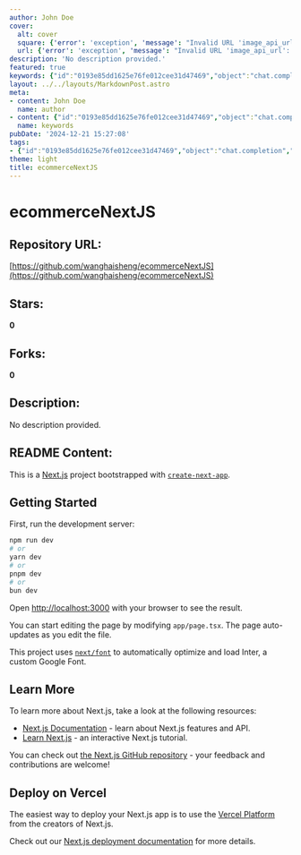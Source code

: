 ```yaml
---
author: John Doe
cover:
  alt: cover
  square: {'error': 'exception', 'message': "Invalid URL 'image_api_url': No scheme supplied. Perhaps you meant https://image_api_url?"}
  url: {'error': 'exception', 'message': "Invalid URL 'image_api_url': No scheme supplied. Perhaps you meant https://image_api_url?"}
description: 'No description provided.'
featured: true
keywords: {"id":"0193e85dd1625e76fe012cee31d47469","object":"chat.completion","created":1734770282,"model":"Qwen/Qwen2.5-7B-Instruct","choices":[{"index":0,"message":{"role":"assistant","content":"### Keywords:\n- Ecommerce\n- NextJS\n- Development Server\n- Creating a Next.js Project\n- Editing Pages\n- Font Optimization\n- Next.js Documentation\n- Next.js Deployment\n- Vercel Platform\n\n### Tags:\n- #Ecommerce\n- #NextJS\n- #Development\n- #ProjectSetup\n- #EditingPages\n- #FontOptimization\n- #Documentation\n- #Deployment\n- #Vercel"},"finish_reason":"stop"}],"usage":{"prompt_tokens":391,"completion_tokens":92,"total_tokens":483},"system_fingerprint":""}
layout: ../../layouts/MarkdownPost.astro
meta:
- content: John Doe
  name: author
- content: {"id":"0193e85dd1625e76fe012cee31d47469","object":"chat.completion","created":1734770282,"model":"Qwen/Qwen2.5-7B-Instruct","choices":[{"index":0,"message":{"role":"assistant","content":"### Keywords:\n- Ecommerce\n- NextJS\n- Development Server\n- Creating a Next.js Project\n- Editing Pages\n- Font Optimization\n- Next.js Documentation\n- Next.js Deployment\n- Vercel Platform\n\n### Tags:\n- #Ecommerce\n- #NextJS\n- #Development\n- #ProjectSetup\n- #EditingPages\n- #FontOptimization\n- #Documentation\n- #Deployment\n- #Vercel"},"finish_reason":"stop"}],"usage":{"prompt_tokens":391,"completion_tokens":92,"total_tokens":483},"system_fingerprint":""}
  name: keywords
pubDate: '2024-12-21 15:27:08'
tags:
- {"id":"0193e85dd1625e76fe012cee31d47469","object":"chat.completion","created":1734770282,"model":"Qwen/Qwen2.5-7B-Instruct","choices":[{"index":0,"message":{"role":"assistant","content":"### Keywords:\n- Ecommerce\n- NextJS\n- Development Server\n- Creating a Next.js Project\n- Editing Pages\n- Font Optimization\n- Next.js Documentation\n- Next.js Deployment\n- Vercel Platform\n\n### Tags:\n- #Ecommerce\n- #NextJS\n- #Development\n- #ProjectSetup\n- #EditingPages\n- #FontOptimization\n- #Documentation\n- #Deployment\n- #Vercel"},"finish_reason":"stop"}],"usage":{"prompt_tokens":391,"completion_tokens":92,"total_tokens":483},"system_fingerprint":""}
theme: light
title: ecommerceNextJS
---
```


# ecommerceNextJS

## Repository URL: 
[https://github.com/wanghaisheng/ecommerceNextJS](https://github.com/wanghaisheng/ecommerceNextJS)

## Stars: 
**0**

## Forks: 
**0**

## Description: 
No description provided.

## README Content: 
This is a [Next.js](https://nextjs.org/) project bootstrapped with [`create-next-app`](https://github.com/vercel/next.js/tree/canary/packages/create-next-app).

## Getting Started

First, run the development server:

```bash
npm run dev
# or
yarn dev
# or
pnpm dev
# or
bun dev
```

Open [http://localhost:3000](http://localhost:3000) with your browser to see the result.

You can start editing the page by modifying `app/page.tsx`. The page auto-updates as you edit the file.

This project uses [`next/font`](https://nextjs.org/docs/basic-features/font-optimization) to automatically optimize and load Inter, a custom Google Font.

## Learn More

To learn more about Next.js, take a look at the following resources:

- [Next.js Documentation](https://nextjs.org/docs) - learn about Next.js features and API.
- [Learn Next.js](https://nextjs.org/learn) - an interactive Next.js tutorial.

You can check out [the Next.js GitHub repository](https://github.com/vercel/next.js/) - your feedback and contributions are welcome!

## Deploy on Vercel

The easiest way to deploy your Next.js app is to use the [Vercel Platform](https://vercel.com/new?utm_medium=default-template&filter=next.js&utm_source=create-next-app&utm_campaign=create-next-app-readme) from the creators of Next.js.

Check out our [Next.js deployment documentation](https://nextjs.org/docs/deployment) for more details.

